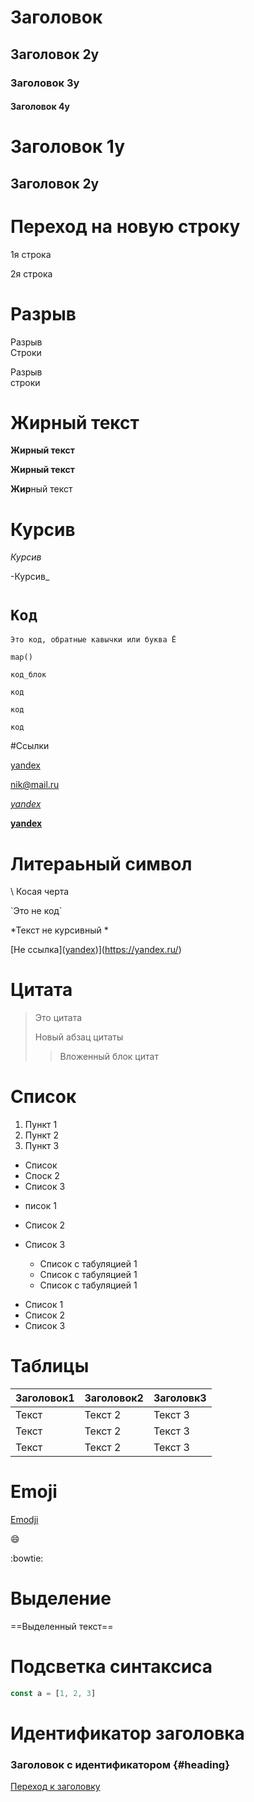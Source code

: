 # Заголовок
## Заголовок 2у
### Заголовок 3у
#### Заголовок 4у

Заголовок 1у
===
Заголовок 2у
---
# Переход на новую строку
1я строка

2я строка

# Разрыв

Разрыв  
Строки

Разрыв <br> строки

# Жирный текст

**Жирный текст**

__Жирный текст__

**Жир**ный текст

# Курсив

*Курсив*

-Курсив_

# `Код`

`Это код, обратные кавычки или буква Ё`

```map()```

```
код_блок

код

код

код
```

#Ссылки

[yandex](https://ya.ru/)

<nik@mail.ru>

*[yandex](https://ya.ru/)*

**[yandex](https://ya.ru/)**

# Литераьный символ

\\ Косая черта

\`Это не код\`

\*Текст не курсивный \*

\[Не ссылка]([yandex](https://ya.ru/))](https://yandex.ru/)

 # Цитата

 > Это цитата
>
> Новый абзац цитаты
>> Вложенный блок цитат
  
# Список

1. Пункт 1
2. Пункт 2
3. Пункт 3

+ Список
+ Споск 2
+ Список 3

- писок 1
- Список 2
- Список 3
  
  - Список с табуляцией 1
  - Список с табуляцией 1
  - Список с табуляцией 1

* Список 1
* Список 2
* Список 3
  
# Таблицы
|Заголовок1|Заголовок2|Заголовк3|
|----------|----------|---------|
| Текст    | Текст 2  | Текст 3 |
| Текст    | Текст 2  | Текст 3 |
| Текст    | Текст 2  | Текст 3 |

# Emoji

[Emodji](https://github.com/markdown-templates/markdown-emojis?ysclid=mav57hgv88528589696)

:smile:

:bowtie:

# Выделение

==Выделенный текст==

# Подсветка синтаксиса

```javascript
const a = [1, 2, 3]
```

# Идентификатор заголовка

### Заголовок с идентификатором {#heading}





[Переход к заголовку](#heading)
